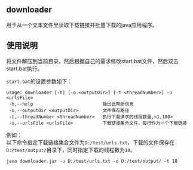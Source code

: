 ## downloader
用于从一个文本文件里读取下载链接并批量下载的java应用程序。
## 使用说明
将文件解压到当前目录，然后根据自己的需求修改start.bat文件，然后双击start.bat执行。

`start.bat`的设置参数如下：

```
usage: downloader [-h] [-o <outputDir>] [-t <threadNumber>] -u <urlsFile>
 -h,--help                          输出此帮助信息
 -o,--outputDir <outputDir>         文件保存路径
 -t,--threadNumber <threadNumber>   执行下载请求的线程数量,<1,100>
 -u,--urlsFile <urlsFile>           下载链接集合文件，每行作为一个下载链接
```
例如：  
以下命令指定下载链接集合文件为`D:/test/urls.txt`，下载的文件保存在`D:/test/output/`目录下，同时指定下载的线程数为`10`。
``` batch
java downloader.jar -u D:/test/urls.txt -o D:/test/output/ -t 10
```